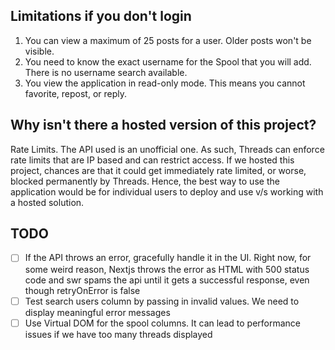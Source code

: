 ## Limitations if you don't login

1. You can view a maximum of 25 posts for a user. Older posts won't be visible.
2. You need to know the exact username for the Spool that you will add. There is no username search available.
3. You view the application in read-only mode. This means you cannot favorite, repost, or reply.

## Why isn't there a hosted version of this project?

Rate Limits. The API used is an unofficial one. As such, Threads can enforce rate limits that are IP based and can restrict access. If we hosted this project, chances are that it could get immediately rate limited, or worse, blocked permanently by Threads. Hence, the best way to use the application would be for individual users to deploy and use v/s working with a hosted solution.

## TODO

- [ ] If the API throws an error, gracefully handle it in the UI. Right now, for some weird reason, Nextjs throws the error as HTML with 500 status code and swr spams the api until it gets a successful response, even though retryOnError is false
- [ ] Test search users column by passing in invalid values. We need to display meaningful error messages
- [ ] Use Virtual DOM for the spool columns. It can lead to performance issues if we have too many threads displayed
